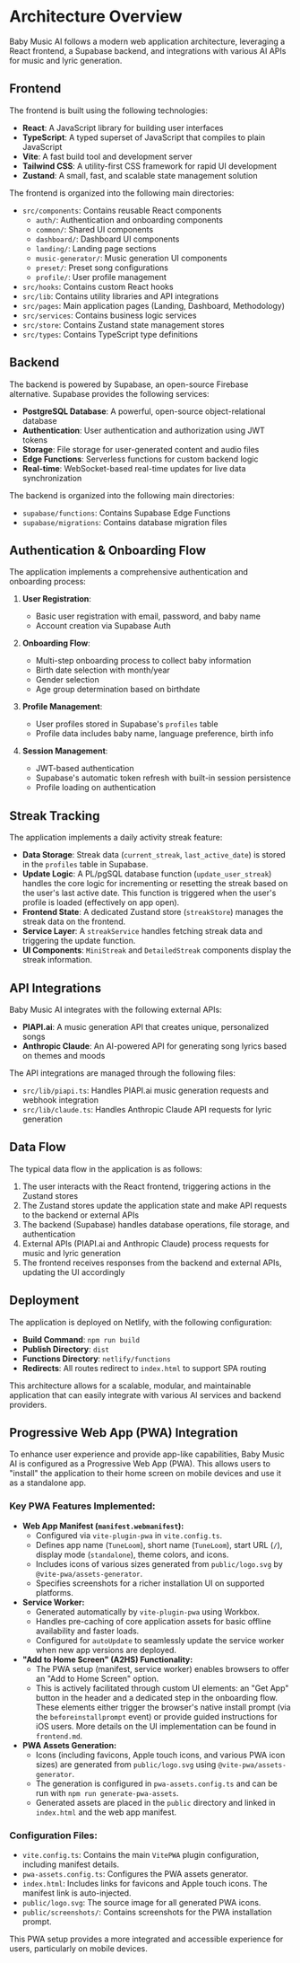 # Architecture Overview

Baby Music AI follows a modern web application architecture, leveraging a React frontend, a Supabase backend, and integrations with various AI APIs for music and lyric generation.

## Frontend

The frontend is built using the following technologies:

- **React**: A JavaScript library for building user interfaces
- **TypeScript**: A typed superset of JavaScript that compiles to plain JavaScript
- **Vite**: A fast build tool and development server
- **Tailwind CSS**: A utility-first CSS framework for rapid UI development
- **Zustand**: A small, fast, and scalable state management solution

The frontend is organized into the following main directories:

- `src/components`: Contains reusable React components
  - `auth/`: Authentication and onboarding components
  - `common/`: Shared UI components
  - `dashboard/`: Dashboard UI components
  - `landing/`: Landing page sections
  - `music-generator/`: Music generation UI components
  - `preset/`: Preset song configurations
  - `profile/`: User profile management
- `src/hooks`: Contains custom React hooks
- `src/lib`: Contains utility libraries and API integrations
- `src/pages`: Main application pages (Landing, Dashboard, Methodology)
- `src/services`: Contains business logic services
- `src/store`: Contains Zustand state management stores
- `src/types`: Contains TypeScript type definitions

## Backend

The backend is powered by Supabase, an open-source Firebase alternative. Supabase provides the following services:

- **PostgreSQL Database**: A powerful, open-source object-relational database
- **Authentication**: User authentication and authorization using JWT tokens
- **Storage**: File storage for user-generated content and audio files
- **Edge Functions**: Serverless functions for custom backend logic
- **Real-time**: WebSocket-based real-time updates for live data synchronization

The backend is organized into the following main directories:

- `supabase/functions`: Contains Supabase Edge Functions
- `supabase/migrations`: Contains database migration files

## Authentication & Onboarding Flow

The application implements a comprehensive authentication and onboarding process:

1. **User Registration**:
   - Basic user registration with email, password, and baby name
   - Account creation via Supabase Auth

2. **Onboarding Flow**:
   - Multi-step onboarding process to collect baby information
   - Birth date selection with month/year
   - Gender selection
   - Age group determination based on birthdate

3. **Profile Management**:
   - User profiles stored in Supabase's `profiles` table
   - Profile data includes baby name, language preference, birth info

4. **Session Management**:
   - JWT-based authentication
   - Supabase's automatic token refresh with built-in session persistence
   - Profile loading on authentication

## Streak Tracking

The application implements a daily activity streak feature:

- **Data Storage**: Streak data (`current_streak`, `last_active_date`) is stored in the `profiles` table in Supabase.
- **Update Logic**: A PL/pgSQL database function (`update_user_streak`) handles the core logic for incrementing or resetting the streak based on the user's last active date. This function is triggered when the user's profile is loaded (effectively on app open).
- **Frontend State**: A dedicated Zustand store (`streakStore`) manages the streak data on the frontend.
- **Service Layer**: A `streakService` handles fetching streak data and triggering the update function.
- **UI Components**: `MiniStreak` and `DetailedStreak` components display the streak information.

## API Integrations

Baby Music AI integrates with the following external APIs:

- **PIAPI.ai**: A music generation API that creates unique, personalized songs
- **Anthropic Claude**: An AI-powered API for generating song lyrics based on themes and moods

The API integrations are managed through the following files:

- `src/lib/piapi.ts`: Handles PIAPI.ai music generation requests and webhook integration
- `src/lib/claude.ts`: Handles Anthropic Claude API requests for lyric generation

## Data Flow

The typical data flow in the application is as follows:

1. The user interacts with the React frontend, triggering actions in the Zustand stores
2. The Zustand stores update the application state and make API requests to the backend or external APIs
3. The backend (Supabase) handles database operations, file storage, and authentication
4. External APIs (PIAPI.ai and Anthropic Claude) process requests for music and lyric generation
5. The frontend receives responses from the backend and external APIs, updating the UI accordingly

## Deployment

The application is deployed on Netlify, with the following configuration:

- **Build Command**: `npm run build`
- **Publish Directory**: `dist`
- **Functions Directory**: `netlify/functions`
- **Redirects**: All routes redirect to `index.html` to support SPA routing

This architecture allows for a scalable, modular, and maintainable application that can easily integrate with various AI services and backend providers.

## Progressive Web App (PWA) Integration

To enhance user experience and provide app-like capabilities, Baby Music AI is configured as a Progressive Web App (PWA). This allows users to "install" the application to their home screen on mobile devices and use it as a standalone app.

### Key PWA Features Implemented:

*   **Web App Manifest (`manifest.webmanifest`):**
    *   Configured via `vite-plugin-pwa` in `vite.config.ts`.
    *   Defines app name (`TuneLoom`), short name (`TuneLoom`), start URL (`/`), display mode (`standalone`), theme colors, and icons.
    *   Includes icons of various sizes generated from `public/logo.svg` by `@vite-pwa/assets-generator`.
    *   Specifies screenshots for a richer installation UI on supported platforms.
*   **Service Worker:**
    *   Generated automatically by `vite-plugin-pwa` using Workbox.
    *   Handles pre-caching of core application assets for basic offline availability and faster loads.
    *   Configured for `autoUpdate` to seamlessly update the service worker when new app versions are deployed.
*   **"Add to Home Screen" (A2HS) Functionality:**
    *   The PWA setup (manifest, service worker) enables browsers to offer an "Add to Home Screen" option.
    *   This is actively facilitated through custom UI elements: an "Get App" button in the header and a dedicated step in the onboarding flow. These elements either trigger the browser's native install prompt (via the `beforeinstallprompt` event) or provide guided instructions for iOS users. More details on the UI implementation can be found in `frontend.md`.
*   **PWA Assets Generation:**
    *   Icons (including favicons, Apple touch icons, and various PWA icon sizes) are generated from `public/logo.svg` using `@vite-pwa/assets-generator`.
    *   The generation is configured in `pwa-assets.config.ts` and can be run with `npm run generate-pwa-assets`.
    *   Generated assets are placed in the `public` directory and linked in `index.html` and the web app manifest.

### Configuration Files:

*   `vite.config.ts`: Contains the main `VitePWA` plugin configuration, including manifest details.
*   `pwa-assets.config.ts`: Configures the PWA assets generator.
*   `index.html`: Includes links for favicons and Apple touch icons. The manifest link is auto-injected.
*   `public/logo.svg`: The source image for all generated PWA icons.
*   `public/screenshots/`: Contains screenshots for the PWA installation prompt.

This PWA setup provides a more integrated and accessible experience for users, particularly on mobile devices.
